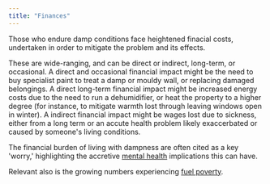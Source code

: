 ```yaml
---
title: "Finances" 
---
```


Those who endure damp conditions face heightened finacial costs, undertaken in order to mitigate the problem and its effects.

These are wide-ranging, and can be direct or indirect, long-term, or occasional. A direct and occasional financial impact might be the need to buy specialist paint to treat a damp or mouldy wall, or replacing damaged belongings. A direct long-term financial impact might be increased energy costs due to the need to run a dehumidifier, or heat the property to a higher degree (for instance, to mitigate warmth lost through leaving windows open in winter). A indirect financial impact might be wages lost due to sickness, either from a long term or an accute health problem likely exaccerbated or caused by someone's living conditions.


The financial burden of living with dampness are often cited as a key 'worry,' highlighting the accretive [mental health](cause-effect-affect/mental-health) implications this can have.

Relevant also is the growing numbers experiencing [fuel poverty](cause-effect-affect/fuel-poverty).

